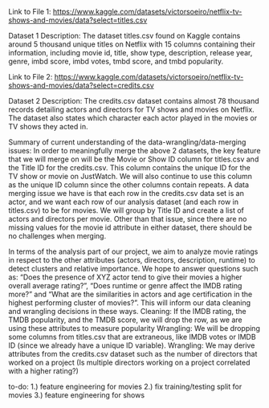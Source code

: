 Link to File 1: https://www.kaggle.com/datasets/victorsoeiro/netflix-tv-shows-and-movies/data?select=titles.csv 

Dataset 1 Description: 
The dataset titles.csv found on Kaggle contains around 5 thousand unique titles on Netflix with 15 columns containing their information, including movie id, title, show type, description, release year, genre, imbd score, imbd votes, tmbd score, and tmbd popularity. 

Link to File 2:
https://www.kaggle.com/datasets/victorsoeiro/netflix-tv-shows-and-movies/data?select=credits.csv 

Dataset 2 Description: 
The credits.csv dataset contains almost 78 thousand records detailing actors and directors for TV shows and movies on Netflix. The dataset also states which character each actor played in the movies or TV shows they acted in.

Summary of current understanding of the data-wrangling/data-merging issues: 
In order to meaningfully merge the above 2 datasets, the key feature that we will merge on will be the Movie or Show ID column for titles.csv and the Title ID for the credits.csv. This column contains the unique ID for the TV show or movie on JustWatch. We will also continue to use this column as the unique ID column since the other columns contain repeats. A data merging issue we have is that each row in the credits.csv data set is an actor, and we want each row of our analysis dataset (and each row in titles.csv) to be for movies. We will group by Title ID and create a list of actors and directors per movie. Other than that issue, since there are no missing values for the movie id attribute in either dataset, there should be no challenges when merging.

In terms of the analysis part of our project, we aim to analyze movie ratings in respect to the other attributes (actors, directors, description, runtime) to detect clusters and relative importance. We hope to answer questions such as: “Does the presence of XYZ actor tend to give their movies a higher overall average rating?”, “Does runtime or genre affect the IMDB rating more?” and “What are the similarities in actors and age certification in the highest performing cluster of movies?”. This will inform our data cleaning and wrangling decisions in these ways. 
Cleaning: If the IMDB rating, the TMDB popularity, and the TMDB score, we will drop the row, as we are using these attributes to measure popularity
Wrangling: We will be dropping some columns from titles.csv that are extraneous, like IMDB votes or IMDB ID (since we already have a unique ID variable). 
Wrangling: We may derive attributes from the credits.csv dataset such as the number of directors that worked on a project (Is multiple directors working on a project correlated with a higher rating?)


to-do:
1.) feature engineering for movies
2.) fix training/testing split for movies
3.) feature engineering for shows
